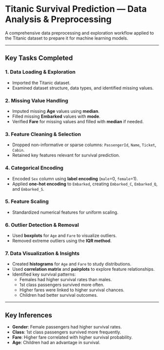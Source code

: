 # Titanic Survival Prediction — Data Analysis & Preprocessing

A comprehensive data preprocessing and exploration workflow applied to the Titanic dataset to prepare it for machine learning models.

---

##  Key Tasks Completed

### 1. **Data Loading & Exploration**
- Imported the Titanic dataset.
- Examined dataset structure, data types, and identified missing values.

### 2. **Missing Value Handling**
- Imputed missing **Age** values using **median**.
- Filled missing **Embarked** values with **mode**.
- Verified **Fare** for missing values and filled with **median** if needed.

### 3. **Feature Cleaning & Selection**
- Dropped non-informative or sparse columns: `PassengerId`, `Name`, `Ticket`, `Cabin`.
- Retained key features relevant for survival prediction.

### 4. **Categorical Encoding**
- Encoded `Sex` column using **label encoding** (`male`=0, `female`=1).
- Applied **one-hot encoding** to `Embarked`, creating `Embarked_C`, `Embarked_Q`, and `Embarked_S`.

### 5. **Feature Scaling**
- Standardized numerical features for uniform scaling.

### 6. **Outlier Detection & Removal**
- Used **boxplots** for `Age` and `Fare` to visualize outliers.
- Removed extreme outliers using the **IQR method**.

### 7. **Data Visualization & Insights**
- Created **histograms** for `Age` and `Fare` to study distributions.
- Used **correlation matrix** and **pairplots** to explore feature relationships.
- Identified key survival patterns:
  - Females had higher survival rates than males.
  - 1st class passengers survived more often.
  - Higher fares were linked to higher survival chances.
  - Children had better survival outcomes.

---

## Key Inferences
- **Gender**: Female passengers had higher survival rates.
- **Class**: 1st class passengers survived more frequently.
- **Fare**: Higher fare correlated with higher survival probability.
- **Age**: Children had an advantage in survival.


